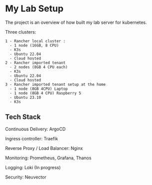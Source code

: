 
# My Lab Setup

The project is an overview of how built my lab server for kubernetes.

Three clusters:

    1 - Rancher local cluster :
      - 1 node (16GB, 8 CPU)
      - K3s
      - Ubuntu 22.04
      - Cloud hosted 
    2 - Rancher imported tenant
      - 2 nodes (8GB 4 CPU each)
      - K3s
      - Ubuntu 22.04
      - Cloud hosted
    3 - Rancher imported tenant setup at the home
      - 1 node (8GB 4CPU) Laptop
      - 1 node (8GB 4 CPU) Raspberry 5
      - Ubuntu 23.10
      - K3s

## Tech Stack

Continuous Delivery: ArgoCD

Ingress controller: Traefik

Reverse Proxy / Load Balancer: Nginx

Monitoring: Prometheus, Grafana, Thanos

Logging: Loki (In progress)

Security: Neuvector 
